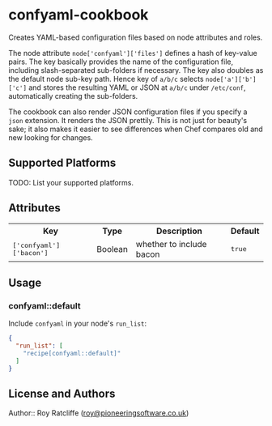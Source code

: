 # confyaml-cookbook

Creates YAML-based configuration files based on node attributes and roles.

The node attribute `node['confyaml']['files']` defines a hash of key-value
pairs. The key basically provides the name of the configuration file, including
slash-separated sub-folders if necessary. The key also doubles as the default
node sub-key path. Hence key of `a/b/c` selects `node['a']['b']['c']` and
stores the resulting YAML or JSON at `a/b/c` under `/etc/conf`, automatically
creating the sub-folders.

The cookbook can also render JSON configuration files if you specify a `json`
extension. It renders the JSON prettily. This is not just for beauty's sake; it
also makes it easier to see differences when Chef compares old and new looking
for changes.

## Supported Platforms

TODO: List your supported platforms.

## Attributes

<table>
  <tr>
    <th>Key</th>
    <th>Type</th>
    <th>Description</th>
    <th>Default</th>
  </tr>
  <tr>
    <td><tt>['confyaml']['bacon']</tt></td>
    <td>Boolean</td>
    <td>whether to include bacon</td>
    <td><tt>true</tt></td>
  </tr>
</table>

## Usage

### confyaml::default

Include `confyaml` in your node's `run_list`:

```json
{
  "run_list": [
    "recipe[confyaml::default]"
  ]
}
```

## License and Authors

Author:: Roy Ratcliffe (<roy@pioneeringsoftware.co.uk>)
